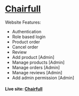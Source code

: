 # [Chairfull](https://chairfull-6632f.web.app/)

Website Features:

-   Authentication
-   Role based login
-   Product order
-   Cancel order
-   Review
-   Add product [Admin]
-   Manage products [Admin]
-   Manage orders [Admin]
-   Manage reviews [Admin]
-   Add admin permission [Admin]

#### Live site: [Chairfull](https://chairfull-6632f.web.app/)
